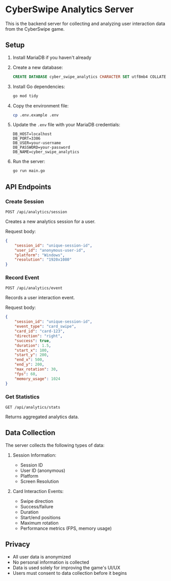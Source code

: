# CyberSwipe Analytics Server

This is the backend server for collecting and analyzing user interaction data from the CyberSwipe game.

## Setup

1. Install MariaDB if you haven't already
2. Create a new database:
   ```sql
   CREATE DATABASE cyber_swipe_analytics CHARACTER SET utf8mb4 COLLATE utf8mb4_unicode_ci;
   ```

3. Install Go dependencies:
   ```bash
   go mod tidy
   ```

4. Copy the environment file:
   ```bash
   cp .env.example .env
   ```

5. Update the `.env` file with your MariaDB credentials:
   ```
   DB_HOST=localhost
   DB_PORT=3306
   DB_USER=your-username
   DB_PASSWORD=your-password
   DB_NAME=cyber_swipe_analytics
   ```

6. Run the server:
   ```bash
   go run main.go
   ```

## API Endpoints

### Create Session
```
POST /api/analytics/session
```
Creates a new analytics session for a user.

Request body:
```json
{
    "session_id": "unique-session-id",
    "user_id": "anonymous-user-id",
    "platform": "Windows",
    "resolution": "1920x1080"
}
```

### Record Event
```
POST /api/analytics/event
```
Records a user interaction event.

Request body:
```json
{
    "session_id": "unique-session-id",
    "event_type": "card_swipe",
    "card_id": "card-123",
    "direction": "right",
    "success": true,
    "duration": 1.5,
    "start_x": 100,
    "start_y": 200,
    "end_x": 500,
    "end_y": 200,
    "max_rotation": 30,
    "fps": 60,
    "memory_usage": 1024
}
```

### Get Statistics
```
GET /api/analytics/stats
```
Returns aggregated analytics data.

## Data Collection

The server collects the following types of data:

1. Session Information:
   - Session ID
   - User ID (anonymous)
   - Platform
   - Screen Resolution

2. Card Interaction Events:
   - Swipe direction
   - Success/failure
   - Duration
   - Start/end positions
   - Maximum rotation
   - Performance metrics (FPS, memory usage)

## Privacy

- All user data is anonymized
- No personal information is collected
- Data is used solely for improving the game's UI/UX
- Users must consent to data collection before it begins 